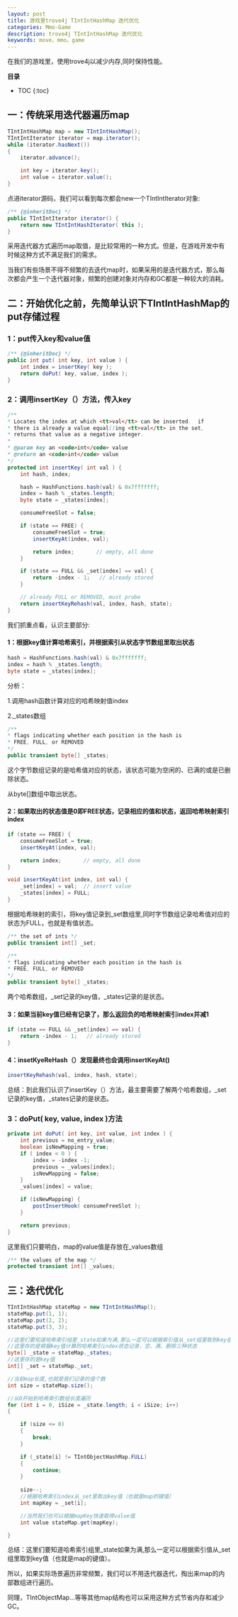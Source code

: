 ```yaml
---
layout: post
title: 游戏里trove4j TIntIntHashMap 迭代优化
categories: Mmo-Game
description: trove4j TIntIntHashMap 迭代优化
keywords: move，mmo，game
---
```


在我们的游戏里，使用trove4j以减少内存,同时保持性能。

**目录**

* TOC
{:toc}

## 一：传统采用迭代器遍历map

```java
TIntIntHashMap map = new TIntIntHashMap();
TIntIntIterator iterator = map.iterator();
while (iterator.hasNext())
{
    iterator.advance();

    int key = iterator.key();
    int value = iterator.value();
}
```

点进iterator源码，我们可以看到每次都会new一个TIntIntIterator对象:

```java
/** {@inheritDoc} */
public TIntIntIterator iterator() {
    return new TIntIntHashIterator( this );
}
```

采用迭代器方式遍历map取值，是比较常用的一种方式。但是，在游戏开发中有时候这种方式不满足我们的需求。

当我们有些场景不得不频繁的去迭代map时，如果采用的是迭代器方式，那么每次都会产生一个迭代器对象，频繁的创建对象对内存和GC都是一种较大的消耗。


## 二：开始优化之前，先简单认识下TIntIntHashMap的put存储过程

### 1：put传入key和value值

```java
/** {@inheritDoc} */
public int put( int key, int value ) {
    int index = insertKey( key );
    return doPut( key, value, index );
}
```

### 2：调用insertKey（）方法，传入key

```java
/**
* Locates the index at which <tt>val</tt> can be inserted.  if
* there is already a value equal()ing <tt>val</tt> in the set,
* returns that value as a negative integer.
*
* @param key an <code>int</code> value
* @return an <code>int</code> value
*/
protected int insertKey( int val ) {
    int hash, index;

    hash = HashFunctions.hash(val) & 0x7fffffff;
    index = hash % _states.length;
    byte state = _states[index];

    consumeFreeSlot = false;

    if (state == FREE) {
        consumeFreeSlot = true;
        insertKeyAt(index, val);

        return index;       // empty, all done
    }

    if (state == FULL && _set[index] == val) {
        return -index - 1;   // already stored
    }

    // already FULL or REMOVED, must probe
    return insertKeyRehash(val, index, hash, state);
}
```

我们抓重点看，认识主要部分:

#### 1：根据key值计算哈希索引，并根据索引从状态字节数组里取出状态
```java
hash = HashFunctions.hash(val) & 0x7fffffff;
index = hash % _states.length;
byte state = _states[index];
```
分析：

1.调用hash函数计算对应的哈希映射值index

2._states数组
```java
/**
* flags indicating whether each position in the hash is
* FREE, FULL, or REMOVED
*/
public transient byte[] _states;
```
这个字节数组记录的是哈希值对应的状态，该状态可能为空闲的、已满的或是已删除状态。

从byte[]数组中取出状态。

#### 2：如果取出的状态值是0即FREE状态，记录相应的值和状态，返回哈希映射索引index

```java
if (state == FREE) {
    consumeFreeSlot = true;
    insertKeyAt(index, val);

    return index;       // empty, all done
}
```

```java
void insertKeyAt(int index, int val) {
    _set[index] = val;  // insert value
    _states[index] = FULL;
}
```

根据哈希映射的索引，将key值记录到_set数组里,同时字节数组记录哈希值对应的状态为FULL，也就是有值状态。

```java
/** the set of ints */
public transient int[] _set;
```

```java
/**
* flags indicating whether each position in the hash is
* FREE, FULL, or REMOVED
*/
public transient byte[] _states;
```

两个哈希数组，_set记录的key值，_states记录的是状态。

#### 3：如果当前key值已经有记录了，那么返回负的哈希映射索引index并减1

```java
if (state == FULL && _set[index] == val) {
    return -index - 1;   // already stored
}
```

#### 4：insetKyeReHash（）发现最终也会调用insertKeyAt()

```java
insertKeyRehash(val, index, hash, state);
```

总结：到此我们认识了insertKey（）方法，最主要需要了解两个哈希数组，_set记录的key值，_states记录的是状态。

### 3：doPut( key, value, index )方法

```java
private int doPut( int key, int value, int index ) {
    int previous = no_entry_value;
    boolean isNewMapping = true;
    if ( index < 0 ) {
        index = -index -1;
        previous = _values[index];
        isNewMapping = false;
    }
    _values[index] = value;

    if (isNewMapping) {
        postInsertHook( consumeFreeSlot );
    }

    return previous;
}
```
这里我们只要明白，map的value值是存放在_values数组
```java
/** the values of the map */
protected transient int[] _values;
```


## 三：迭代优化

```java
TIntIntHashMap stateMap = new TIntIntHashMap();
stateMap.put(1, 1);
stateMap.put(2, 2);
stateMap.put(3, 3);

//这里们要知道哈希索引组里_state如果为满,那么一定可以根据索引值从_set组里取到key值（也就是map的键值）
//这里存的是根据key值计算的哈希索引index状态记录，空、满、删除三种状态
byte[] _state = stateMap._states;
//这里存的是key值
int[] _set = stateMap._set;

//当前map长度,也就是我们记录的值个数
int size = stateMap.size();

//从0开始到哈希索引数组长度遍历
for (int i = 0, iSize = _state.length; i < iSize; i++)
{

    if (size <= 0)
    {
        break;
    }

    if (_state[i] != TIntObjectHashMap.FULL)
    {
        continue;
    }
    
    size--;
    //根据哈希索引index从_set里取出key值（也就是map的键值）
    int mapKey = _set[i];

    //当然我们也可以根据mapKey快速取得value值
    int value stateMap.get(mapKey);

}
```

总结：这里们要知道哈希索引组里_state如果为满,那么一定可以根据索引值从_set组里取到key值（也就是map的键值）。

所以，如果实际场景遍历非常频繁，我们可以不用迭代器迭代，掏出来map的内部数组进行遍历。

同理，TIntObjectMap...等等其他map结构也可以采用这种方式节省内存和减少GC。


